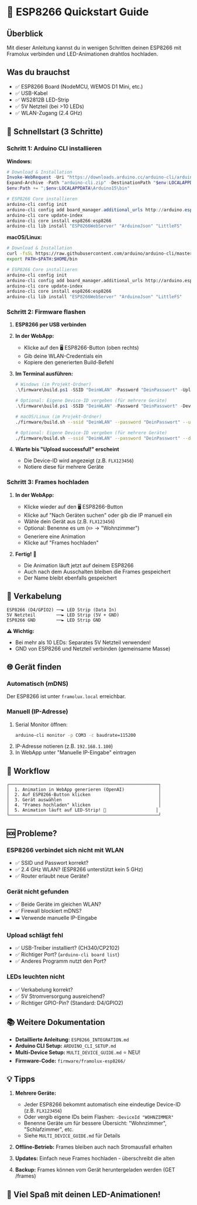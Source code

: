 # 🚀 ESP8266 Quickstart Guide

## Überblick

Mit dieser Anleitung kannst du in wenigen Schritten deinen ESP8266 mit Framolux verbinden und LED-Animationen drahtlos hochladen.

## Was du brauchst

- ✅ ESP8266 Board (NodeMCU, WEMOS D1 Mini, etc.)
- ✅ USB-Kabel
- ✅ WS2812B LED-Strip
- ✅ 5V Netzteil (bei >10 LEDs)
- ✅ WLAN-Zugang (2.4 GHz)

## 🎯 Schnellstart (3 Schritte)

### Schritt 1: Arduino CLI installieren

**Windows:**
```powershell
# Download & Installation
Invoke-WebRequest -Uri "https://downloads.arduino.cc/arduino-cli/arduino-cli_latest_Windows_64bit.zip" -OutFile "arduino-cli.zip"
Expand-Archive -Path "arduino-cli.zip" -DestinationPath "$env:LOCALAPPDATA\Arduino15\bin"
$env:Path += ";$env:LOCALAPPDATA\Arduino15\bin"

# ESP8266 Core installieren
arduino-cli config init
arduino-cli config add board_manager.additional_urls http://arduino.esp8266.com/stable/package_esp8266com_index.json
arduino-cli core update-index
arduino-cli core install esp8266:esp8266
arduino-cli lib install "ESP8266WebServer" "ArduinoJson" "LittleFS"
```

**macOS/Linux:**
```bash
# Download & Installation
curl -fsSL https://raw.githubusercontent.com/arduino/arduino-cli/master/install.sh | sh
export PATH=$PATH:$HOME/bin

# ESP8266 Core installieren
arduino-cli config init
arduino-cli config add board_manager.additional_urls http://arduino.esp8266.com/stable/package_esp8266com_index.json
arduino-cli core update-index
arduino-cli core install esp8266:esp8266
arduino-cli lib install "ESP8266WebServer" "ArduinoJson" "LittleFS"
```

### Schritt 2: Firmware flashen

1. **ESP8266 per USB verbinden**

2. **In der WebApp:**
   - Klicke auf den 🖥️ ESP8266-Button (oben rechts)
   - Gib deine WLAN-Credentials ein
   - Kopiere den generierten Build-Befehl

3. **Im Terminal ausführen:**
   ```powershell
   # Windows (im Projekt-Ordner)
   .\firmware\build.ps1 -SSID "DeinWLAN" -Password "DeinPasswort" -Upload
   
   # Optional: Eigene Device-ID vergeben (für mehrere Geräte)
   .\firmware\build.ps1 -SSID "DeinWLAN" -Password "DeinPasswort" -DeviceId "WOHNZIMMER" -Upload
   ```
   
   ```bash
   # macOS/Linux (im Projekt-Ordner)
   ./firmware/build.sh --ssid "DeinWLAN" --password "DeinPasswort" --upload
   
   # Optional: Eigene Device-ID vergeben (für mehrere Geräte)
   ./firmware/build.sh --ssid "DeinWLAN" --password "DeinPasswort" --device-id "WOHNZIMMER" --upload
   ```

4. **Warte bis "Upload successful!" erscheint**
   - Die Device-ID wird angezeigt (z.B. `FLX123456`)
   - Notiere diese für mehrere Geräte

### Schritt 3: Frames hochladen

1. **In der WebApp:**
   - Klicke wieder auf den 🖥️ ESP8266-Button
   - Klicke auf "Nach Geräten suchen" oder gib die IP manuell ein
   - Wähle dein Gerät aus (z.B. `FLX123456`)
   - Optional: Benenne es um (✏️ → "Wohnzimmer")
   - Generiere eine Animation
   - Klicke auf "Frames hochladen"

2. **Fertig!** 🎉
   - Die Animation läuft jetzt auf deinem ESP8266
   - Auch nach dem Ausschalten bleiben die Frames gespeichert
   - Der Name bleibt ebenfalls gespeichert

## 🔧 Verkabelung

```
ESP8266 (D4/GPIO2) ──► LED Strip (Data In)
5V Netzteil        ──► LED Strip (5V + GND)
ESP8266 GND        ──► LED Strip GND
```

**⚠️ Wichtig:** 
- Bei mehr als 10 LEDs: Separates 5V Netzteil verwenden!
- GND von ESP8266 und Netzteil verbinden (gemeinsame Masse)

## 🌐 Gerät finden

### Automatisch (mDNS)
Der ESP8266 ist unter `framolux.local` erreichbar.

### Manuell (IP-Adresse)
1. Serial Monitor öffnen:
   ```bash
   arduino-cli monitor -p COM3 -c baudrate=115200
   ```
2. IP-Adresse notieren (z.B. `192.168.1.100`)
3. In WebApp unter "Manuelle IP-Eingabe" eintragen

## 📱 Workflow

```
┌─────────────────────────────────────────────────────────┐
│  1. Animation in WebApp generieren (OpenAI)             │
│  2. Auf ESP8266-Button klicken                          │
│  3. Gerät auswählen                                     │
│  4. "Frames hochladen" klicken                          │
│  5. Animation läuft auf LED-Strip! 🎨                   │
└─────────────────────────────────────────────────────────┘
```

## 🆘 Probleme?

### ESP8266 verbindet sich nicht mit WLAN
- ✅ SSID und Passwort korrekt?
- ✅ 2.4 GHz WLAN? (ESP8266 unterstützt kein 5 GHz)
- ✅ Router erlaubt neue Geräte?

### Gerät nicht gefunden
- ✅ Beide Geräte im gleichen WLAN?
- ✅ Firewall blockiert mDNS?
- ➡️ Verwende manuelle IP-Eingabe

### Upload schlägt fehl
- ✅ USB-Treiber installiert? (CH340/CP2102)
- ✅ Richtiger Port? (`arduino-cli board list`)
- ✅ Anderes Programm nutzt den Port?

### LEDs leuchten nicht
- ✅ Verkabelung korrekt?
- ✅ 5V Stromversorgung ausreichend?
- ✅ Richtiger GPIO-Pin? (Standard: D4/GPIO2)

## 📚 Weitere Dokumentation

- **Detaillierte Anleitung:** `ESP8266_INTEGRATION.md`
- **Arduino CLI Setup:** `ARDUINO_CLI_SETUP.md`
- **Multi-Device Setup:** `MULTI_DEVICE_GUIDE.md` ⭐ NEU!
- **Firmware-Code:** `firmware/framolux-esp8266/`

## 💡 Tipps

1. **Mehrere Geräte:** 
   - Jeder ESP8266 bekommt automatisch eine eindeutige Device-ID (z.B. `FLX123456`)
   - Oder vergib eigene IDs beim Flashen: `-DeviceId "WOHNZIMMER"`
   - Benenne Geräte um für bessere Übersicht: "Wohnzimmer", "Schlafzimmer", etc.
   - Siehe `MULTI_DEVICE_GUIDE.md` für Details

2. **Offline-Betrieb:** Frames bleiben auch nach Stromausfall erhalten

3. **Updates:** Einfach neue Frames hochladen - überschreibt die alten

4. **Backup:** Frames können vom Gerät heruntergeladen werden (GET /frames)

## 🎨 Viel Spaß mit deinen LED-Animationen!
